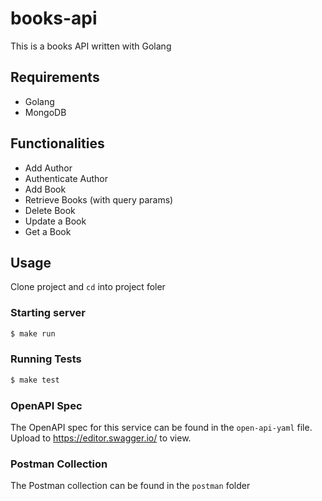 # books-api

This is a books API written with Golang

## Requirements
- Golang
- MongoDB

## Functionalities
- Add Author
- Authenticate Author
- Add Book
- Retrieve Books (with query params)
- Delete Book
- Update a Book
- Get a Book

## Usage
Clone project and `cd` into project foler

### Starting server
``` bash
$ make run
```  

### Running Tests
``` bash
$ make test
```  

### OpenAPI Spec
The OpenAPI spec for this service can be found in the `open-api-yaml` file. Upload to https://editor.swagger.io/ to view. 

### Postman Collection
The Postman collection can be found in the `postman` folder
